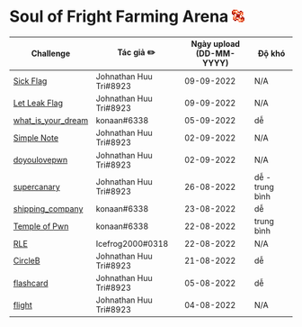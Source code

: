 # Soul of Fright Farming Arena ![](../assets/Soul_of_Fright.gif)

| Challenge | Tác giả ✏️              | Ngày upload (DD-MM-YYYY) | Độ khó |
|-----------|------------------------|--------------------------|--------|
| [Sick Flag](./Sick_Flag/) | Johnathan Huu Tri#8923 | 09-09-2022               | N/A     |
| [Let Leak Flag](./Let_leak_Flag/) | Johnathan Huu Tri#8923 | 09-09-2022               | N/A     |
| [what_is_your_dream](./what_is_your_dream/) | konaan#6338 | 05-09-2022               | dễ     |
| [Simple Note](./SimpleNote/) | Johnathan Huu Tri#8923 | 02-09-2022               | N/A     |
| [doyoulovepwn](./doyoulovepwn/) | Johnathan Huu Tri#8923 | 02-09-2022               | N/A     |
| [supercanary](./supercanary/) | Johnathan Huu Tri#8923 | 26-08-2022               | dễ - trung bình     |
| [shipping_company](./shipping_company/) | konaan#6338 | 23-08-2022               | dễ     |
| [Temple of Pwn](./Temple_of_Pwn/) | konaan#6338 | 22-08-2022               | trung bình     |
| [RLE](./RLE/) | Icefrog2000#0318 | 22-08-2022               | N/A     |
| [CircleB](./CircleB/) | Johnathan Huu Tri#8923 | 21-08-2022               | dễ     |
| [flashcard](./flashcard/) | Johnathan Huu Tri#8923 | 05-08-2022               | dễ     |
| [flight](./flight/)    | Johnathan Huu Tri#8923 | 04-08-2022               | N/A    |